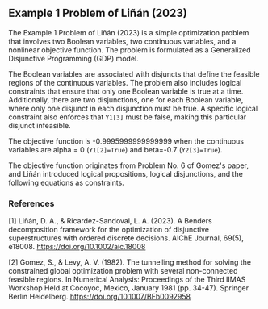 ## Example 1 Problem of Liñán (2023)

The Example 1 Problem of Liñán (2023) is a simple optimization problem that involves two Boolean variables, two continuous variables, and a nonlinear objective function. The problem is formulated as a Generalized Disjunctive Programming (GDP) model.

The Boolean variables are associated with disjuncts that define the feasible regions of the continuous variables. The problem also includes logical constraints that ensure that only one Boolean variable is true at a time. Additionally, there are two disjunctions, one for each Boolean variable, where only one disjunct in each disjunction must be true. A specific logical constraint also enforces that `Y1[3]` must be false, making this particular disjunct infeasible.

The objective function is -0.9995999999999999 when the continuous variables are alpha = 0 (`Y1[2]=True`) and beta=-0.7 (`Y2[3]=True`).

The objective function originates from Problem No. 6 of Gomez's paper, and Liñán introduced logical propositions, logical disjunctions, and the following equations as constraints.

### References

[1] Liñán, D. A., & Ricardez-Sandoval, L. A. (2023). A Benders decomposition framework for the optimization of disjunctive superstructures with ordered discrete decisions. AIChE Journal, 69(5), e18008. https://doi.org/10.1002/aic.18008

[2] Gomez, S., & Levy, A. V. (1982). The tunnelling method for solving the constrained global optimization problem with several non-connected feasible regions. In Numerical Analysis: Proceedings of the Third IIMAS Workshop Held at Cocoyoc, Mexico, January 1981 (pp. 34-47). Springer Berlin Heidelberg. https://doi.org/10.1007/BFb0092958
